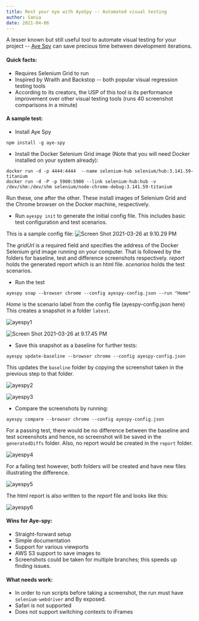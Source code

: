 ```yaml
---
title: Rest your eye with AyeSpy -- Automated visual testing
author: Sania
date: 2021-04-06
---
```


A lesser known but still useful tool to automate visual testing for your project -- [Aye Spy](https://github.com/newsuk/AyeSpy) can save precious time between development iterations. 

#### Quick facts:
* Requires Selenium Grid to run 
* Inspired by Wraith and Backstop -- both popular visual regression testing tools
* According to its creators, the USP of this tool is its performance improvement over other visual testing tools (runs 40 screenshot comparisons in a minute)

#### A sample test:

* Install Aye Spy
``` 
npm install -g aye-spy
```

* Install the Docker Selenium Grid image (Note that you will need Docker installed on your system already): 

```
docker run -d -p 4444:4444  --name selenium-hub selenium/hub:3.141.59-titanium
docker run -d -P -p 5900:5900 --link selenium-hub:hub -v /dev/shm:/dev/shm selenium/node-chrome-debug:3.141.59-titanium
```

Run these, one after the other. These install images of Selenium Grid and the Chrome browser on the Docker machine, respectively.

* Run `ayespy init` to generate the initial config file. This includes basic test configuration and test scenarios.

This is a sample config file:
![Screen Shot 2021-03-26 at 9.10.29 PM](https://dev-to-uploads.s3.amazonaws.com/uploads/articles/3nutj9f327q87t132wyk.png)

The _gridUrl_ is a required field and specifies the address of the Docker Selenium grid image running on your computer. That is followed by the folders for baseline, test and difference screenshots respectively. _report_ holds the generated report which is an html file. 
_scenarios_ holds the test scenarios. 

* Run the test 
```
ayespy snap --browser chrome --config ayespy-config.json --run "Home"
```
_Home_ is the scenario label from the config file (ayespy-config.json here) 
This creates a snapshot in a folder `latest`. 
 
![ayespy1](https://dev-to-uploads.s3.amazonaws.com/uploads/articles/o228aer7vzs12g80nhdo.png)

![Screen Shot 2021-03-26 at 9.17.45 PM](https://dev-to-uploads.s3.amazonaws.com/uploads/articles/wwdak07sqxix0npimcdc.png)
 
* Save this snapshot as a baseline for further tests:
```
ayespy update-baseline --browser chrome --config ayespy-config.json
```

This updates the `baseline` folder by copying the screenshot taken in the previous step to that folder. 

![ayespy2](https://dev-to-uploads.s3.amazonaws.com/uploads/articles/o84lfolcoy4l6rnanguj.png)

![ayespy3](https://dev-to-uploads.s3.amazonaws.com/uploads/articles/gujbxipqch5e7883zhku.png)

* Compare the screenshots by running: 
```
ayespy compare --browser chrome --config ayespy-config.json
```
For a passing test, there would be no difference between the baseline and test screenshots and hence, no screenshot will be saved in the `generatedDiffs` folder. Also, no report would be created in the `report` folder. 

![ayespy4](https://dev-to-uploads.s3.amazonaws.com/uploads/articles/6rusu3xp07t6u1418apq.png)

For a failing test however, both folders will be created and have new files illustrating the difference. 

![ayespy5](https://dev-to-uploads.s3.amazonaws.com/uploads/articles/4eu9ttea5kzino75oq43.png)
 
The html report is also written to the _report_ file and looks like this:

![ayespy6](https://dev-to-uploads.s3.amazonaws.com/uploads/articles/0zv2eqi0rx3ng3mje7c0.png)

#### Wins for Aye-spy: 

* Straight-forward setup 
* Simple documentation
* Support for various viewports 
* AWS S3 support to save images to 
* Screenshots could be taken for multiple branches; this speeds up finding issues. 

#### What needs work:

* In order to run scripts before taking a screenshot, the run must have `selenium-webdriver` and By exposed.
* Safari is not supported
* Does not support switching contexts to iFrames

